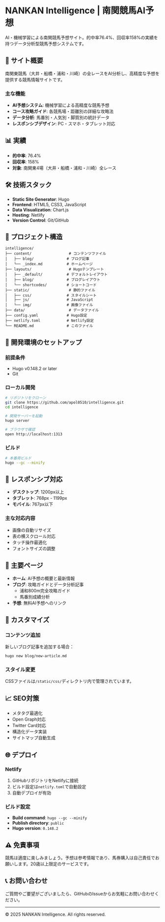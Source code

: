 # NANKAN Intelligence | 南関競馬AI予想

AI・機械学習による南関競馬予想サイト。的中率76.4%、回収率158%の実績を持つデータ分析型競馬予想システムです。

## 🏇 サイト概要

南関東競馬（大井・船橋・浦和・川崎）の全レースをAI分析し、高精度な予想を提供する競馬情報サイトです。

### 主な機能
- **AI予想システム**: 機械学習による高精度な競馬予想
- **コース攻略ガイド**: 各競馬場・距離別の詳細な攻略法
- **データ分析**: 馬番別・人気別・脚質別の統計データ
- **レスポンシブデザイン**: PC・スマホ・タブレット対応

## 📊 実績
- **的中率**: 76.4%
- **回収率**: 158%
- **対象**: 南関東4場（大井・船橋・浦和・川崎）全レース

## 🛠 技術スタック

- **Static Site Generator**: Hugo
- **Frontend**: HTML5, CSS3, JavaScript
- **Data Visualization**: Chart.js
- **Hosting**: Netlify
- **Version Control**: Git/GitHub

## 📁 プロジェクト構造

```
intelligence/
├── content/                 # コンテンツファイル
│   ├── blog/               # ブログ記事
│   └── _index.md           # ホームページ
├── layouts/                 # Hugoテンプレート
│   ├── _default/           # デフォルトレイアウト
│   ├── blog/               # ブログレイアウト
│   └── shortcodes/         # ショートコード
├── static/                  # 静的ファイル
│   ├── css/                # スタイルシート
│   ├── js/                 # JavaScript
│   └── img/                # 画像ファイル
├── data/                    # データファイル
├── config.yaml             # Hugo設定
├── netlify.toml            # Netlify設定
└── README.md               # このファイル
```

## 🚀 開発環境のセットアップ

### 前提条件
- Hugo v0.148.2 or later
- Git

### ローカル開発

```bash
# リポジトリをクローン
git clone https://github.com/apol0510/intelligence.git
cd intelligence

# 開発サーバーを起動
hugo server

# ブラウザで確認
open http://localhost:1313
```

### ビルド

```bash
# 本番用ビルド
hugo --gc --minify
```

## 📱 レスポンシブ対応

- **デスクトップ**: 1200px以上
- **タブレット**: 768px - 1199px
- **モバイル**: 767px以下

### 主な対応内容
- 画像の自動リサイズ
- 表の横スクロール対応
- タッチ操作最適化
- フォントサイズの調整

## 📄 主要ページ

- **ホーム**: AI予想の概要と最新情報
- **ブログ**: 攻略ガイドとデータ分析記事
  - 浦和800m完全攻略ガイド
  - 馬番別成績分析
- **予想**: 無料AI予想へのリンク

## 🔧 カスタマイズ

### コンテンツ追加
新しいブログ記事を追加する場合：

```bash
hugo new blog/new-article.md
```

### スタイル変更
CSSファイルは`/static/css/`ディレクトリ内で管理されています。

## 📈 SEO対策

- メタタグ最適化
- Open Graph対応
- Twitter Card対応
- 構造化データ実装
- サイトマップ自動生成

## 🌐 デプロイ

### Netlify
1. GitHubリポジトリをNetlifyに接続
2. ビルド設定は`netlify.toml`で自動設定
3. 自動デプロイが有効

### ビルド設定
- **Build command**: `hugo --gc --minify`
- **Publish directory**: `public`
- **Hugo version**: `0.148.2`

## ⚠️ 免責事項

競馬は適度に楽しみましょう。予想は参考情報であり、馬券購入は自己責任でお願いします。20歳以上限定のサービスです。

## 📞 お問い合わせ

ご質問やご要望がございましたら、GitHubのIssueからお気軽にお問い合わせください。

---

© 2025 NANKAN Intelligence. All rights reserved.
